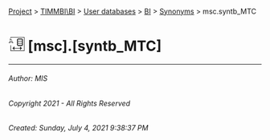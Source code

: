#### 

[Project](../../../../index.md) > [TIMMBI\\BI](../../../index.md) > [User databases](../../index.md) > [BI](../index.md) > [Synonyms](Synonyms.md) > msc.syntb_MTC

# ![Synonyms](../../../../Images/Synonym32.png) [msc].[syntb_MTC]

---

###### Author:  MIS

###### Copyright 2021 - All Rights Reserved

###### Created: Sunday, July 4, 2021 9:38:37 PM

